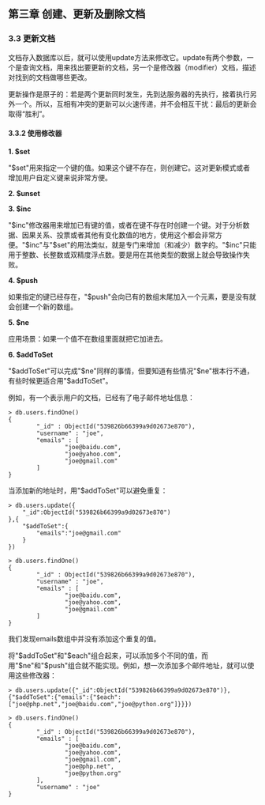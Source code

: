 ## 第三章 创建、更新及删除文档

### 3.3 更新文档

文档存入数据库以后，就可以使用update方法来修改它。update有两个参数，一个是查询文档，用来找出要更新的文档，另一个是修改器（modifier）文档，描述对找到的文档做哪些更改。

更新操作是原子的：若是两个更新同时发生，先到达服务器的先执行，接着执行另外一个。所以，互相有冲突的更新可以火速传递，并不会相互干扰：最后的更新会取得“胜利”。

#### 3.3.2 使用修改器

**1. $set**

"$set"用来指定一个键的值。如果这个键不存在，则创建它。这对更新模式或者增加用户自定义键来说非常方便。

**2. $unset**

**3. $inc**

"$inc"修改器用来增加已有键的值，或者在键不存在时创建一个键。对于分析数据、因果关系、投票或者其他有变化数值的地方，使用这个都会非常方便。"$inc"与"$set"的用法类似，就是专门来增加（和减少）数字的。"$inc"只能用于整数、长整数或双精度浮点数。要是用在其他类型的数据上就会导致操作失败。

**4. $push**

如果指定的键已经存在，"$push"会向已有的数组末尾加入一个元素，要是没有就会创建一个新的数组。

**5. $ne**

应用场景：如果一个值不在数组里面就把它加进去。

**6. $addToSet**

"$addToSet"可以完成"$ne"同样的事情，但要知道有些情况"$ne"根本行不通，有些时候更适合用"$addToSet"。

例如，有一个表示用户的文档，已经有了电子邮件地址信息：

	> db.users.findOne()
	{
	        "_id" : ObjectId("539826b66399a9d02673e870"),
	        "username" : "joe",
	        "emails" : [
	                "joe@baidu.com",
	                "joe@yahoo.com",
	                "joe@gmail.com"
	        ]
	}

当添加新的地址时，用"$addToSet"可以避免重复：

	> db.users.update({
		"_id":ObjectId("539826b66399a9d02673e870")
	},{
		"$addToSet":{
			"emails":"joe@gmail.com"
		}
	})

	> db.users.findOne()
	{
	        "_id" : ObjectId("539826b66399a9d02673e870"),
	        "username" : "joe",
	        "emails" : [
	                "joe@baidu.com",
	                "joe@yahoo.com",
	                "joe@gmail.com"
	        ]
	}

我们发现emails数组中并没有添加这个重复的值。

将"$addToSet"和"$each"组合起来，可以添加多个不同的值，而用"$ne"和"$push"组合就不能实现。例如，想一次添加多个邮件地址，就可以使用这些修改器：

	> db.users.update({"_id":ObjectId("539826b66399a9d02673e870")},{"$addToSet":{"emails":{"$each":["joe@php.net","joe@baidu.com","joe@python.org"]}}})

	> db.users.findOne()
	{
	        "_id" : ObjectId("539826b66399a9d02673e870"),
	        "emails" : [
	                "joe@baidu.com",
	                "joe@yahoo.com",
	                "joe@gmail.com",
	                "joe@php.net",
	                "joe@python.org"
	        ],
	        "username" : "joe"
	}






